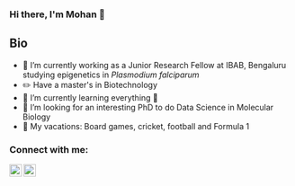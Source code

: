 ### Hi there, I'm Mohan 👋

## Bio
- :monkey: I’m currently working as a Junior Research Fellow at IBAB, Bengaluru studying epigenetics in *Plasmodium falciparum*
- :pencil2: Have a master's in Biotechnology 
- 🌱 I’m currently learning everything 🤣
- 🔭 I’m looking for an interesting PhD to do Data Science in Molecular Biology
- 🥅 My vacations: Board games, cricket, football and Formula 1

### Connect with me:

[<img align="left" alt="mohang13 | Twitter" width="22px" src="https://cdn.jsdelivr.net/npm/simple-icons@v3/icons/twitter.svg" />][twitter]
[<img align="left" alt="mohang13 | LinkedIn" width="22px" src="https://cdn.jsdelivr.net/npm/simple-icons@v3/icons/linkedin.svg" />][linkedin]

<br />



[twitter]: https://twitter.com/mohanmg7
[linkedin]: https://www.linkedin.com/in/mohan-govindasamy-853437172/
[sirpi]: https://www.sirpi.io/
